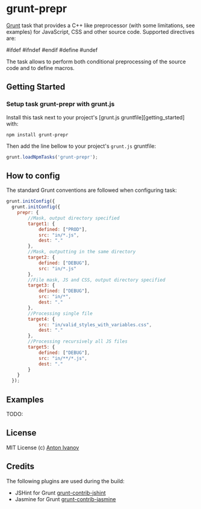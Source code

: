 grunt-prepr
=============

[Grunt][grunt] task that provides a C++ like preprocessor (with some limitations, see examples) for JavaScript, CSS and other source code. Supported directives are:

#ifdef
#ifndef
#endif
#define
#undef

The task allows to perform both conditional preprocessing of the source code and to define macros.

## Getting Started

### Setup task grunt-prepr with grunt.js

Install this task next to your project's [grunt.js gruntfile][getting_started] with:

```shell
npm install grunt-prepr
```

Then add the line bellow to your project's `grunt.js` gruntfile:

```javascript
grunt.loadNpmTasks('grunt-prepr');
```

## How to config

The standard Grunt conventions are followed when configuring task:

```js
grunt.initConfig({
  grunt.initConfig({
    prepr: {
        //Mask, output directory specified
        target1: {
            defined: ["PROD"],
            src: "in/*.js",
            dest: "."
        },
        //Mask, outputting in the same directory
        target2: {
            defined: ["DEBUG"],
            src: "in/*.js"
        },
        //File mask, JS and CSS, output directory specified
        target3: {
            defined: ["DEBUG"],
            src: "in/*",
            dest: "."
        },
        //Processing single file
        target4: {
            src: "in/valid_styles_with_variables.css",
            dest: "."
        },
        //Processing recursively all JS files
        target5: {
            defined: ["DEBUG"],
            src: "in/**/*.js",
            dest: "."
        }
    }
  });
```

## Examples

TODO:

## License

MIT License
(c) [Anton Ivanov](http://smthngsmwhr.wordpress.com/)

Credits
---------------

The following plugins are used during the build:

* JSHint for Grunt [grunt-contrib-jshint][grunt-contrib-jshint]
* Jasmine for Grunt [grunt-contrib-jasmine][grunt-contrib-jasmine]

[grunt]: https://github.com/cowboy/grunt
[grunt-contrib-jshint]: https://github.com/gruntjs/grunt-contrib-jshint
[grunt-contrib-jasmine]: https://github.com/gruntjs/grunt-contrib-jasmine
